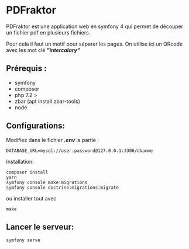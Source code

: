 # PDFraktor

PDFraktor est une application web en symfony 4 qui permet de découper un fichier pdf en plusieurs fichiers.

Pour cela il faut un motif pour séparer les pages. On utilise ici un QRcode avec les mot clé **_"intercalary"_**

## Prérequis :
- symfony
- composer
- php 7.2 >
- zbar (apt install zbar-tools)
- node

## Configurations:

Modifiez dans le fichier **_.env_** la partie :

```dotenv
DATABASE_URL=mysql://user:password@127.0.0.1:3306/dbanme
```

Installation:

```shell script
composer install
yarn
symfony console make:migrations
symfony console doctrine:migrations:migrate
```

ou installer tout avec

```shell script
make
```

## Lancer le serveur: 
```shell script
symfony serve
```

